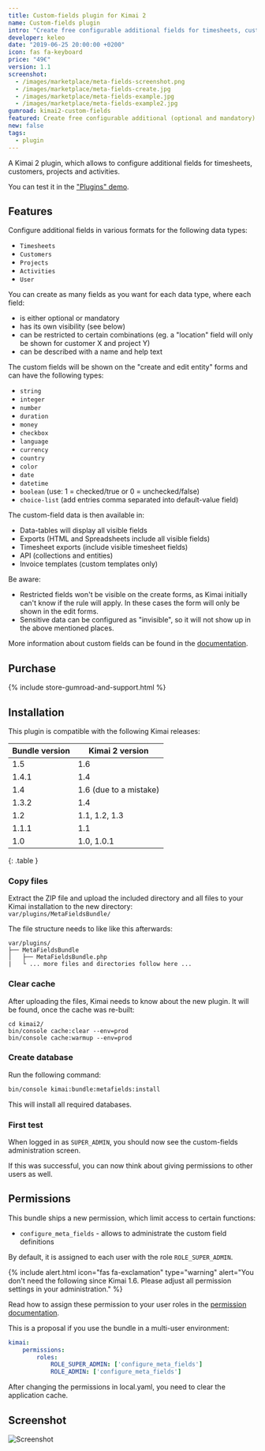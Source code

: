 ```yaml
---
title: Custom-fields plugin for Kimai 2
name: Custom-fields plugin
intro: "Create free configurable additional fields for timesheets, customers, projects, activities and users."
developer: keleo
date: "2019-06-25 20:00:00 +0200"
icon: fas fa-keyboard
price: "49€"
version: 1.1
screenshot: 
  - /images/marketplace/meta-fields-screenshot.png
  - /images/marketplace/meta-fields-create.jpg
  - /images/marketplace/meta-fields-example.jpg
  - /images/marketplace/meta-fields-example2.jpg
gumroad: kimai2-custom-fields
featured: Create free configurable additional (optional and mandatory) fields for timesheets, customers, projects and activities in various formats. 
new: false
tags:
  - plugin
---
```


A Kimai 2 plugin, which allows to configure additional fields for timesheets, customers, projects and activities.

You can test it in the ["Plugins" demo](https://www.kimai.org/demo/).

## Features

Configure additional fields in various formats for the following data types:

- `Timesheets`
- `Customers`
- `Projects`
- `Activities`
- `User`

You can create as many fields as you want for each data type, where each field:

- is either optional or mandatory
- has its own visibility (see below)
- can be restricted to certain combinations (eg. a "location" field will only be shown for customer X and project Y)
- can be described with a name and help text  

The custom fields will be shown on the "create and edit entity" forms and can have the following types:

- `string`
- `integer`
- `number`
- `duration`
- `money`
- `checkbox`
- `language`
- `currency`
- `country`
- `color`
- `date`
- `datetime`
- `boolean` (use: 1 = checked/true or 0 = unchecked/false)
- `choice-list` (add entries comma separated into default-value field)

The custom-field data is then available in:

- Data-tables will display all visible fields
- Exports (HTML and Spreadsheets include all visible fields)
- Timesheet exports (include visible timesheet fields)
- API (collections and entities)
- Invoice templates (custom templates only)

Be aware:

- Restricted fields won't be visible on the create forms, as Kimai initially can't know if the rule will apply. In these cases the form will only be shown in the edit forms.
- Sensitive data can be configured as "invisible", so it will not show up in the above mentioned places.

More information about custom fields can be found in the [documentation](https://www.kimai.org/documentation/meta-fields.html).

## Purchase

{% include store-gumroad-and-support.html %}

## Installation

This plugin is compatible with the following Kimai releases:

| Bundle version    | Kimai 2 version           |
| ---               |---                        |
| 1.5               | 1.6                       |
| 1.4.1             | 1.4                       |
| 1.4               | 1.6 (due to a mistake)    |
| 1.3.2             | 1.4                       |
| 1.2               | 1.1, 1.2, 1.3             |
| 1.1.1             | 1.1                       |
| 1.0               | 1.0, 1.0.1                |
{: .table }

### Copy files

Extract the ZIP file and upload the included directory and all files to your Kimai installation to the new directory:  
`var/plugins/MetaFieldsBundle/`

The file structure needs to like like this afterwards:

```
var/plugins/
├── MetaFieldsBundle
│   ├── MetaFieldsBundle.php
|   └ ... more files and directories follow here ... 
```

### Clear cache

After uploading the files, Kimai needs to know about the new plugin. It will be found, once the cache was re-built:

```
cd kimai2/
bin/console cache:clear --env=prod
bin/console cache:warmup --env=prod
```

### Create database

Run the following command:

```bash
bin/console kimai:bundle:metafields:install
```

This will install all required databases.

### First test

When logged in as `SUPER_ADMIN`, you should now see the custom-fields administration screen.

If this was successful, you can now think about giving permissions to other users as well.

## Permissions

This bundle ships a new permission, which limit access to certain functions:

- `configure_meta_fields` - allows to administrate the custom field definitions

By default, it is assigned to each user with the role `ROLE_SUPER_ADMIN`.

{% include alert.html icon="fas fa-exclamation" type="warning" alert="You don't need the following since Kimai 1.6. Please adjust all permission settings in your administration." %}

Read how to assign these permission to your user roles in the [permission documentation](https://www.kimai.org/documentation/permissions.html).

This is a proposal if you use the bundle in a multi-user environment:
```yaml
kimai:
    permissions:
        roles:
            ROLE_SUPER_ADMIN: ['configure_meta_fields']
            ROLE_ADMIN: ['configure_meta_fields']
```

After changing the permissions in local.yaml, you need to clear the application cache.

## Screenshot

![Screenshot](https://www.kimai.org/images/marketplace/meta-fields-screenshot.png)
 
